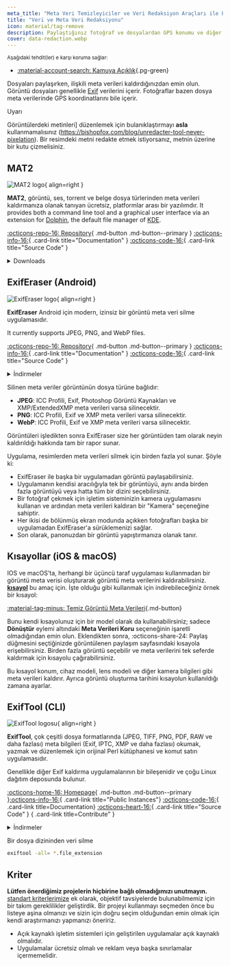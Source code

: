 ```yaml
---
meta_title: "Meta Veri Temizleyiciler ve Veri Redaksiyon Araçları ile PII'yi Kaldırın - Gizlilik Kılavuzları"
title: "Veri ve Meta Veri Redaksiyonu"
icon: material/tag-remove
description: Paylaştığınız fotoğraf ve dosyalardan GPS konumu ve diğer tanımlayıcı bilgiler gibi meta verileri kaldırmak için bu araçları kullanın.
cover: data-redaction.webp
---
```


<small>Aşağıdaki tehdit(ler) e karşı koruma sağlar:</small>

- [:material-account-search: Kamuya Açıklık](basics/common-threats.md#limiting-public-information ""){.pg-green}

Dosyaları paylaşırken, ilişkili meta verileri kaldırdığınızdan emin olun. Görüntü dosyaları genellikle [Exif](https://en.wikipedia.org/wiki/Exif) verilerini içerir. Fotoğraflar bazen dosya meta verilerinde GPS koordinatlarını bile içerir.

<div class="admonition warning" markdown>
<p class="admonition-title">Uyarı</p>

Görüntülerdeki metinleri] düzenlemek için bulanıklaştırmayı **asla** kullanmamalısınız (https://bishopfox.com/blog/unredacter-tool-never-pixelation). Bir resimdeki metni redakte etmek istiyorsanız, metnin üzerine bir kutu çizmelisiniz.

</div>

## MAT2

<div class="admonition recommendation" markdown>

![MAT2 logo](assets/img/data-redaction/mat2.svg){ align=right }

**MAT2**, görüntü, ses, torrent ve belge dosya türlerinden meta verileri kaldırmanıza olanak tanıyan ücretsiz, platformlar arası bir yazılımdır. It provides both a command line tool and a graphical user interface via an extension for [Dolphin](https://github.com/jvoisin/mat2/tree/master/dolphin), the default file manager of [KDE](https://kde.org).

[:octicons-repo-16: Repository](https://github.com/jvoisin/mat2#readme){ .md-button .md-button--primary }
[:octicons-info-16:](https://github.com/jvoisin/mat2#how-to-use-mat2){ .card-link title="Documentation" }
[:octicons-code-16:](https://github.com/jvoisin/mat2){ .card-link title="Source Code" }

<details class="downloads" markdown>
<summary>Downloads</summary>

- [:fontawesome-brands-windows: Windows](https://pypi.org/project/mat2)
- [:simple-apple: macOS](https://github.com/jvoisin/mat2#requirements-setup-on-macos-os-x-using-homebrew)
- [:simple-linux: Linux](https://pypi.org/project/mat2)
- [:octicons-browser-16: Web](https://github.com/jvoisin/mat2#web-interface)

</details>

</div>

## ExifEraser (Android)

<div class="admonition recommendation" markdown>

![ExifEraser logo](assets/img/data-redaction/exiferaser.svg){ align=right }

**ExifEraser** Android için modern, izinsiz bir görüntü meta veri silme uygulamasıdır.

It currently supports JPEG, PNG, and WebP files.

[:octicons-repo-16: Repository](https://github.com/Tommy-Geenexus/exif-eraser#readme){ .md-button .md-button--primary }
[:octicons-info-16:](https://github.com/Tommy-Geenexus/exif-eraser#description){ .card-link title="Documentation" }
[:octicons-code-16:](https://github.com/Tommy-Geenexus/exif-eraser){ .card-link title="Source Code" }

<details class="downloads" markdown>
<summary>İndirmeler</summary>

- [:simple-googleplay: Google Play](https://play.google.com/store/apps/details?id=com.none.tom.exiferaser)
- [:octicons-moon-16: Accrescent](https://accrescent.app/app/com.none.tom.exiferaser)
- [:simple-github: GitHub](https://github.com/Tommy-Geenexus/exif-eraser/releases)

</details>

</div>

Silinen meta veriler görüntünün dosya türüne bağlıdır:

- **JPEG**: ICC Profili, Exif, Photoshop Görüntü Kaynakları ve XMP/ExtendedXMP meta verileri varsa silinecektir.
- **PNG**: ICC Profili, Exif ve XMP meta verileri varsa silinecektir.
- **WebP**: ICC Profili, Exif ve XMP meta verileri varsa silinecektir.

Görüntüleri işledikten sonra ExifEraser size her görüntüden tam olarak neyin kaldırıldığı hakkında tam bir rapor sunar.

Uygulama, resimlerden meta verileri silmek için birden fazla yol sunar. Şöyle ki:

- ExifEraser ile başka bir uygulamadan görüntü paylaşabilirsiniz.
- Uygulamanın kendisi aracılığıyla tek bir görüntüyü, aynı anda birden fazla görüntüyü veya hatta tüm bir dizini seçebilirsiniz.
- Bir fotoğraf çekmek için işletim sisteminizin kamera uygulamasını kullanan ve ardından meta verileri kaldıran bir "Kamera" seçeneğine sahiptir.
- Her ikisi de bölünmüş ekran modunda açıkken fotoğrafları başka bir uygulamadan ExifEraser'a sürüklemenizi sağlar.
- Son olarak, panonuzdan bir görüntü yapıştırmanıza olanak tanır.

## Kısayollar (iOS & macOS)

IOS ve macOS'ta, herhangi bir üçüncü taraf uygulaması kullanmadan bir görüntü meta verisi oluşturarak görüntü meta verilerini kaldırabilirsiniz. [**kısayol**](https://apps.apple.com/app/id915249334) bu amaç için. İşte olduğu gibi kullanmak için indirebileceğiniz örnek bir kısayol:

[:material-tag-minus: Temiz Görüntü Meta Verileri](https://icloud.com/shortcuts/fb774ddb7b5b4296871776c67ac0fff9 ""){.md-button}

Bunu kendi kısayolunuz için bir model olarak da kullanabilirsiniz; sadece **Dönüştür** eylemi altındaki **Meta Verileri Koru** seçeneğinin işaretli olmadığından emin olun. Eklendikten sonra, :octicons-share-24: Paylaş düğmesini seçtiğinizde görüntülenen paylaşım sayfasındaki kısayola erişebilirsiniz. Birden fazla görüntü seçebilir ve meta verilerini tek seferde kaldırmak için kısayolu çağırabilirsiniz.

Bu kısayol konum, cihaz modeli, lens modeli ve diğer kamera bilgileri gibi meta verileri kaldırır. Ayrıca görüntü oluşturma tarihini kısayolun kullanıldığı zamana ayarlar.

## ExifTool (CLI)

<div class="admonition recommendation" markdown>

![ExifTool logosu](assets/img/data-redaction/exiftool.png){ align=right }

**ExifTool**, çok çeşitli dosya formatlarında (JPEG, TIFF, PNG, PDF, RAW ve daha fazlası) meta bilgileri (Exif, IPTC, XMP ve daha fazlası) okumak, yazmak ve düzenlemek için orijinal Perl kütüphanesi ve komut satırı uygulamasıdır.

Genellikle diğer Exif kaldırma uygulamalarının bir bileşenidir ve çoğu Linux dağıtım deposunda bulunur.

[:octicons-home-16: Homepage](https://exiftool.org){ .md-button .md-button--primary }[:octicons-info-16:](https://exiftool.org/faq.html){ .card-link title="Public Instances"}
[:octicons-code-16:](https://github.com/exiftool/exiftool){ .card-link title=Documentation}
[:octicons-heart-16:](https://exiftool.org/#donate){ .card-link title="Source Code" }
[](){ .card-link title=Contribute" }

<details class="downloads" markdown>
<summary>İndirmeler</summary>
- [:fontawesome-brands-windows: Windows](https://exiftool.org)
- [:simple-apple: macOS](https://exiftool.org)
- [:simple-linux: Linux](https://exiftool.org)
- [ Web)

</details>

</div>

<div class="admonition example" markdown>
<p class="admonition-title">Bir dosya dizininden veri silme</p>

```bash
exiftool -all= *.file_extension
```

</div>

## Kriter

**Lütfen önerdiğimiz projelerin hiçbirine bağlı olmadığımızı unutmayın.** [standart kriterlerimize](about/criteria.md) ek olarak, objektif tavsiyelerde bulunabilmemiz için bir takım gereklilikler geliştirdik. Bir projeyi kullanmayı seçmeden önce bu listeye aşina olmanızı ve sizin için doğru seçim olduğundan emin olmak için kendi araştırmanızı yapmanızı öneririz.

- Açık kaynaklı işletim sistemleri için geliştirilen uygulamalar açık kaynaklı olmalıdır.
- Uygulamalar ücretsiz olmalı ve reklam veya başka sınırlamalar içermemelidir.
